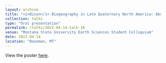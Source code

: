 ```yaml
---
layout: archive
title: "<i>Bison</i> Biogeography in Late Quaternary North America: Abundance, Distribution, and Climate"
collection: talks
type: "Oral presentation"
permalink: /talks/2022-04-14-talk-10
venue: "Montana State University Earth Sciences Student Colloquium"
date: 2022-04-14
location: "Bozeman, MT"
---
```


View the poster [here](/files/Wendt_ESCI2022_Poster.pdf).
